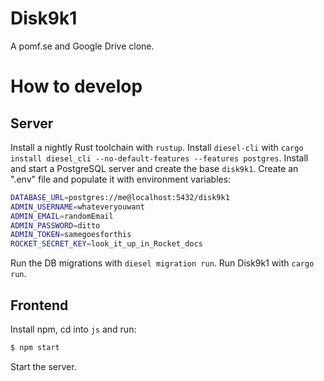 # Disk9k1

A pomf.se and Google Drive clone.

# How to develop
## Server
Install a nightly Rust toolchain with `rustup`. Install `diesel-cli` with `cargo install diesel_cli --no-default-features --features postgres`.
Install and start a PostgreSQL server and create the base `disk9k1`.
Create an ".env" file and populate it with environment variables:
```bash
DATABASE_URL=postgres://me@localhost:5432/disk9k1
ADMIN_USERNAME=whateveryouwant
ADMIN_EMAIL=randomEmail
ADMIN_PASSWORD=ditto
ADMIN_TOKEN=samegoesforthis
ROCKET_SECRET_KEY=look_it_up_in_Rocket_docs
```
Run the DB migrations with `diesel migration run`.
Run Disk9k1 with `cargo run`.
## Frontend
Install npm, cd into `js` and run:
```bash
$ npm start
```
Start the server.